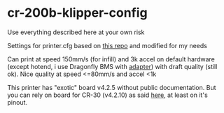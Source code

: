 # cr-200b-klipper-config
Use everything described here at your own risk

Settings for printer.cfg based on [this repo](https://github.com/ChewyJetpack/CR-200B-Klipper-Config/blob/main/printer.cfg) and modified for my needs

Can print at speed 150mm/s (for infill) and 3k accel on default hardware (except hotend, i use Dragonfly BMS with [adapter](https://www.printables.com/model/925224-cr-200b-dragonfly-bms-adapter)) with draft quality (still ok). Nice quality at speed <=80mm/s and accel <1k

This printer has "exotic" board v4.2.5 without public documentation. But you can rely on board for CR-30 (v4.2.10) as said [here](https://klipper.discourse.group/t/creality-cr-200b-2021/1090), at least on it's pinout.

